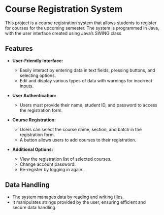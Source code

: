 
# Course Registration System

This project is a course registration system that allows students to register for courses for the upcoming semester. The system is programmed in Java, with the user interface created using Java’s SWING class.

## Features

- **User-Friendly Interface:** 
  - Easily interact by entering data in text fields, pressing buttons, and selecting options.
  - Edit and display various types of data with warnings for incorrect inputs.

- **User Authentication:**
  - Users must provide their name, student ID, and password to access the registration form.

- **Course Registration:**
  - Users can select the course name, section, and batch in the registration form.
  - A button allows users to add courses to their registration.

- **Additional Options:**
  - View the registration list of selected courses.
  - Change account password.
  - Re-register by logging in again.

## Data Handling

- The system manages data by reading and writing files.
- It manipulates strings provided by the user, ensuring efficient and secure data handling.



